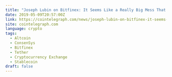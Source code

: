 ```yaml
---
title: "Joseph Lubin on Bitfinex: It Seems Like a Really Big Mess That Probably Won’t Get Better"
date: 2019-05-09T20:57:00Z
link: https://cointelegraph.com/news/joseph-lubin-on-bitfinex-it-seems-like-a-really-big-mess-that-probably-wont-get-better?utm_medium=RSS&utm_source=news.12bit.vn
site: cointelegraph.com
language: crypto
tags:
  - Altcoin
  - ConsenSys
  - Bitfinex
  - Tether
  - Cryptocurrency Exchange
  - Stablecoin
draft: false
---
```

